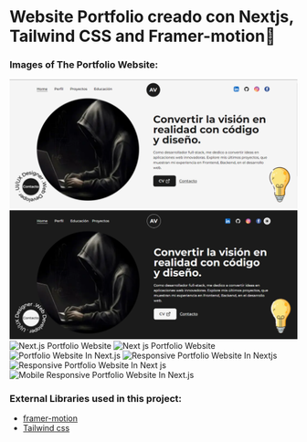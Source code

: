 # Website Portfolio creado con Nextjs, Tailwind CSS and Framer-motion🌟

### Images of The Portfolio Website:

![Nextjs Portfolio Website](/website%20images/home-light-desktop.png)
![Nextjs Portfolio Website Dark Mode](/website%20images/home-dark-desktop.png)
![Next.js Portfolio Website]()
![Next js Portfolio Website]()
![Portfolio Website In Next.js]()
![Responsive Portfolio Website In Nextjs]()
![Responsive Portfolio Website In Next js]()
![Mobile Responsive Portfolio Website In Next.js]()

### External Libraries used in this project:

- [framer-motion](https://www.framer.com/motion/) <br />
- [Tailwind css](https://tailwindcss.com/) <br />



